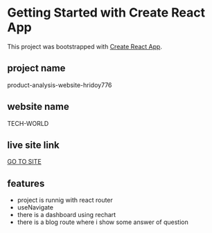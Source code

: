 # Getting Started with Create React App

This project was bootstrapped with [Create React App](https://github.com/facebook/create-react-app).

## project name
product-analysis-website-hridoy776

## website name
TECH-WORLD

## live site link
[GO TO SITE](https://dreamy-kitten-b446cc.netlify.app/)

## features
* project is runnig with react router
* useNavigate
* there is a dashboard using rechart
* there is a blog route where i show some answer of question
              
                  


